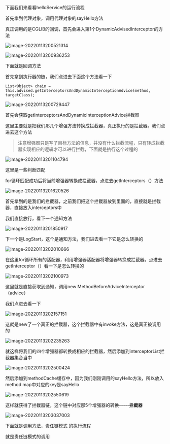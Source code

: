 下面我们来看看helloService的运行流程

首先拿到代理对象，调用代理对象的sayHello方法

真正调用的是CGLIB的回调，首先会进入第1个DynamicAdvisedInterceptor的方法

![image-20220113200521314](https://image.imxyu.cn/file/image-20220113200521314.png)

![image-20220113200936253](https://image.imxyu.cn/file/image-20220113200936253.png)

下面就是回调方法

首先拿到执行器的链，我们点进去下面这个方法看一下

```
List<Object> chain = this.advised.getInterceptorsAndDynamicInterceptionAdvice(method, targetClass);
```

![image-20220113200729447](https://image.imxyu.cn/file/image-20220113200729447.png)

首先会获取getInterceptorsAndDynamicInterceptionAdvice拦截器

这里主要就是把我们那几个增强方法转换成拦截器，真正执行的是拦截器。我们点进去这个方法

> 注意增强器只是写了目标方法的信息，并没有什么拦截流程，只有转成拦截器实现相应的逻辑才可以进行拦截，下面就是执行这个过程的

![image-20220113201104794](https://image.imxyu.cn/file/image-20220113201104794.png)

这里是一些判断匹配

for循环匹配成功后将当前增强器转换成拦截器，点进去getInterceptors（）方法

![image-20220113201620526](https://image.imxyu.cn/file/image-20220113201620526.png)

首先拿到的是我们的拦截器，之前我们把这个拦截器放到里面的，直接就是拦截器，直接放入interceptors中

我们直接放行，看下一个通知方法

![image-20220113201850917](https://image.imxyu.cn/file/image-20220113201850917.png)

下一个是LogStart，这个是通知方法，我们进去看一下它是怎么转换的

![image-20220113202010666](https://image.imxyu.cn/file/image-20220113202010666.png)

在这里for循环所有的适配器，利用增强器适配器将增强器转换成拦截器。点进去getInterceptor（）看一下是怎么转换的

![image-20220113202100973](https://image.imxyu.cn/file/image-20220113202100973.png)

这里就是直接获取到通知，调用new MethodBeforeAdviceInterceptor（advice）

我们点进去看一下

![image-20220113202157151](https://image.imxyu.cn/file/image-20220113202157151.png)

这就是new了一个真正的拦截器，这个拦截器中有invoke方法，这是真正被调用的

![image-20220113202235263](https://image.imxyu.cn/file/image-20220113202235263.png)

就这样将我们的四个增强器都转换成相应的拦截器，然后添加到interceptorList拦截器集合当中

![image-20220113202500424](https://image.imxyu.cn/file/image-20220113202500424.png)

然后添加到methodCache缓存中，因为我们刚刚调用的sayHello方法，所以放入method  map中对应的key是sayHello

![image-20220113202550619](https://image.imxyu.cn/file/image-20220113202550619.png)

这样就获得了拦截器链，这个链中对应那5个增强器的转换-----**拦截器**

![image-20220113203037003](https://image.imxyu.cn/file/image-20220113203037003.png)

下面就是调用方法，责任链模式 的执行流程

就是责任链模式的调用

